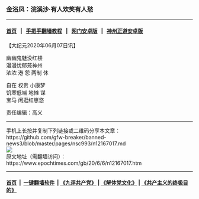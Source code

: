 ### 金浴凤：浣溪沙·有人欢笑有人愁
------------------------

#### [首页](https://github.com/gfw-breaker/banned-news3/blob/master/README.md) &nbsp;&nbsp;|&nbsp;&nbsp; [手把手翻墙教程](https://github.com/gfw-breaker/guides/wiki) &nbsp;&nbsp;|&nbsp;&nbsp; [网门安卓版](https://github.com/oGate2/oGate) &nbsp;&nbsp;|&nbsp;&nbsp; [神州正道安卓版](https://github.com/SzzdOgate/update) 



<div><p>
 【大纪元2020年06月07日讯】
</p>
<p>
 幽幽鬼魅没红楼
 <br/>
 漫漫忧郁笼神州
 <br/>
 浓浓
 <ok href="https://www.epochtimes.com/gb/tag/%E6%B8%AF.html">
  港
 </ok>
 怨
 <ok href="https://www.epochtimes.com/gb/tag/%E4%B8%A4%E5%88%B6.html">
  两制
 </ok>
 休
</p>
<p>
 自在
 <ok href="https://www.epochtimes.com/gb/tag/%E6%9D%83%E8%B4%B5.html">
  权贵
 </ok>
 小康梦
 <br/>
 饥寒低端
 <ok href="https://www.epochtimes.com/gb/tag/%E5%9C%B0%E6%91%8A.html">
  地摊
 </ok>
 谋
 <br/>
 <ok href="https://www.epochtimes.com/gb/tag/%E5%AE%9D%E9%A9%AC.html">
  宝马
 </ok>
 闲逛红崽悠
</p>
<p>
 责任编辑：高义
</p>
</div>
<hr/>
手机上长按并复制下列链接或二维码分享本文章：<br/>
https://github.com/gfw-breaker/banned-news3/blob/master/pages/nsc993/n12167017.md <br/>
<a href='https://github.com/gfw-breaker/banned-news3/blob/master/pages/nsc993/n12167017.md'><img src='https://github.com/gfw-breaker/banned-news3/blob/master/pages/nsc993/n12167017.md.png'/></a> <br/>
原文地址（需翻墙访问）：https://www.epochtimes.com/gb/20/6/6/n12167017.htm


------------------------
#### [首页](https://github.com/gfw-breaker/banned-news3/blob/master/README.md) &nbsp;|&nbsp; [一键翻墙软件](https://github.com/gfw-breaker/nogfw/blob/master/README.md) &nbsp;| [《九评共产党》](https://github.com/gfw-breaker/9ping.md/blob/master/README.md#九评之一评共产党是什么) | [《解体党文化》](https://github.com/gfw-breaker/jtdwh.md/blob/master/README.md) | [《共产主义的终极目的》](https://github.com/gfw-breaker/gczydzjmd.md/blob/master/README.md)


<img src='http://gfw-breaker.win/banned-news3/pages/nsc993/n12167017.md' width='0px' height='0px'/>